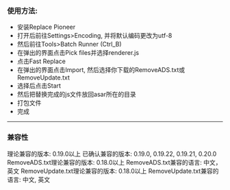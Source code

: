 ### 使用方法:

- 安装Replace Pioneer
- 打开后前往Settings>Encoding, 并将默认编码更改为utf-8
- 然后前往Tools>Batch Runner (Ctrl_B)
- 在弹出的界面点击Pick files并选择renderer.js
- 点击Fast Replace
- 在弹出的界面点击Import, 然后选择你下载的RemoveADS.txt或RemoveUpdate.txt
- 选择后点击Start
- 然后把替换完成的js文件放回asar所在的目录
- 打包文件
- 完成

------

### 兼容性

理论兼容的版本: 0.19.0以上
已确认兼容的版本: 0.19.0, 0.19.22, 0.19.21, 0.20.0
RemoveADS.txt理论兼容的版本: 0.18.0以上
RemoveADS.txt兼容的语言: 中文，英文
RemoveUpdate.txt理论兼容的版本: 0.18.0以上
RemoveUpdate.txt兼容的语言: 中文, 英文